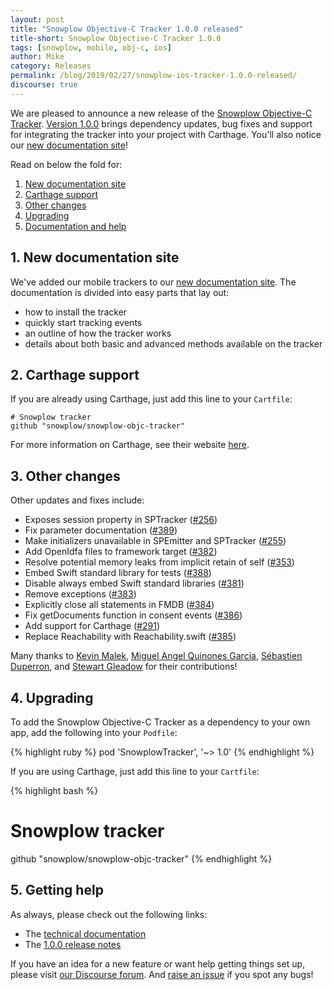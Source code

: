 ```yaml
---
layout: post
title: "Snowplow Objective-C Tracker 1.0.0 released"
title-short: Snowplow Objective-C Tracker 1.0.0
tags: [snowplow, mobile, obj-c, ios]
author: Mike
category: Releases
permalink: /blog/2019/02/27/snowplow-ios-tracker-1.0.0-released/
discourse: true
---
```


We are pleased to announce a new release of the [Snowplow Objective-C Tracker][objc-repo]. [Version 1.0.0][tracker-100] brings dependency updates, bug fixes and support for integrating the tracker into your project with Carthage. You'll also notice our [new documentation site][docs]!

Read on below the fold for:

1. [New documentation site](#new-docs)
2. [Carthage support](#carthage-support)
3. [Other changes](#updates)
4. [Upgrading](#upgrading)
5. [Documentation and help](#help)

<!--more-->

<h2 id="new-docs">1. New documentation site</h2>

We've added our mobile trackers to our [new documentation site][docs]. The documentation is divided into easy parts that lay out:

* how to install the tracker
* quickly start tracking events
* an outline of how the tracker works
* details about both basic and advanced methods available on the tracker

<h2 id="carthage-support">2. Carthage support</h2>

If you are already using Carthage, just add this line to your `Cartfile`:

```
# Snowplow tracker
github "snowplow/snowplow-objc-tracker"
```

For more information on Carthage, see their website [here](https://github.com/Carthage/Carthage#quick-start).

<h2 id="updates">3. Other changes</h2>

Other updates and fixes include:

* Exposes session property in SPTracker ([#256][256])
* Fix parameter documentation ([#389][389])
* Make initializers unavailable in SPEmitter and SPTracker ([#255][255])
* Add OpenIdfa files to framework target ([#382][382])
* Resolve potential memory leaks from implicit retain of self ([#353][353])
* Embed Swift standard library for tests ([#388][388])
* Disable always embed Swift standard libraries ([#381][381])
* Remove exceptions ([#383][383])
* Explicitly close all statements in FMDB ([#384][384])
* Fix getDocuments function in consent events ([#386][386])
* Add support for Carthage ([#291][291])
* Replace Reachability with Reachability.swift ([#385][385])

Many thanks to [Kevin Malek][kevmalek], [Miguel Angel Quinones Garcia][DarthMike], [Sébastien Duperron][sduperron-viadeo], and [Stewart Gleadow][sgleadow] for their contributions!

<h2 id="upgrading">4. Upgrading</h2>

To add the Snowplow Objective-C Tracker as a dependency to your own app, add the following into your `Podfile`:

{% highlight ruby %}
pod 'SnowplowTracker', '~> 1.0'
{% endhighlight %}

If you are using Carthage, just add this line to your `Cartfile`:

{% highlight bash %}
# Snowplow tracker
github "snowplow/snowplow-objc-tracker"
{% endhighlight %}

<h2 id="help">5. Getting help</h2>

As always, please check out the following links:

* The [technical documentation][docs]
* The [1.0.0 release notes][tracker-100]

If you have an idea for a new feature or want help getting things set up, please visit [our Discourse forum][discourse]. And [raise an issue][issues] if you spot any bugs!

[objc-repo]: https://github.com/snowplow/snowplow-objc-tracker
[docs]: http://docs.snowplowanalytics.com/open-source/snowplow/trackers/objective-c-tracker/1.0.0/
[tracker-100]: https://github.com/snowplow/snowplow-objc-tracker/releases/tag/1.0.0
[issues]: https://github.com/snowplow/snowplow/issues
[discourse]: http://discourse.snowplowanalytics.com/

[256]: https://github.com/snowplow/snowplow-objc-tracker/issues/256
[389]: https://github.com/snowplow/snowplow-objc-tracker/issues/389
[255]: https://github.com/snowplow/snowplow-objc-tracker/issues/255
[382]: https://github.com/snowplow/snowplow-objc-tracker/issues/382
[353]: https://github.com/snowplow/snowplow-objc-tracker/issues/353
[388]: https://github.com/snowplow/snowplow-objc-tracker/issues/388
[381]: https://github.com/snowplow/snowplow-objc-tracker/issues/381
[383]: https://github.com/snowplow/snowplow-objc-tracker/issues/383
[384]: https://github.com/snowplow/snowplow-objc-tracker/issues/384
[386]: https://github.com/snowplow/snowplow-objc-tracker/issues/386
[291]: https://github.com/snowplow/snowplow-objc-tracker/issues/291
[385]: https://github.com/snowplow/snowplow-objc-tracker/issues/385

[kevmalek]: https://github.com/kevmalek
[DarthMike]: https://github.com/DarthMike
[sduperron-viadeo]: https://github.com/sduperron-viadeo
[sgleadow]: https://github.com/sgleadow
